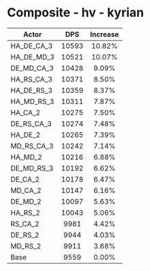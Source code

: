 # Composite - hv - kyrian
| Actor | DPS | Increase |
|---|:---:|:---:|
|HA_DE_CA_3|10593|10.82%|
|HA_DE_MD_3|10521|10.07%|
|DE_MD_CA_3|10428|9.09%|
|HA_RS_CA_3|10371|8.50%|
|HA_DE_RS_3|10359|8.37%|
|HA_MD_RS_3|10311|7.87%|
|HA_CA_2|10275|7.50%|
|DE_RS_CA_3|10274|7.48%|
|HA_DE_2|10265|7.39%|
|MD_RS_CA_3|10242|7.14%|
|HA_MD_2|10216|6.88%|
|DE_MD_RS_3|10192|6.62%|
|DE_CA_2|10178|6.47%|
|MD_CA_2|10147|6.16%|
|DE_MD_2|10097|5.63%|
|HA_RS_2|10043|5.06%|
|RS_CA_2|9981|4.42%|
|DE_RS_2|9944|4.03%|
|MD_RS_2|9911|3.68%|
|Base|9559|0.00%|
